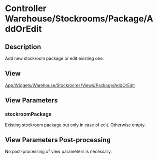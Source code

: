 # Controller Warehouse/Stockrooms/Package/AddOrEdit

## Description

Add new stockroom package or edit existing one.

## View

[App/Widgets/Warehouse/Stockrooms/Views/Package/AddOrEdit](../../Views/Package/AddOrEdit.md)

## View Parameters

### stockroomPackage
Existing stockroom package but only in case of edit. Otherwise empty.

## View Parameters Post-processing

No post-processing of view parameters is necessary.